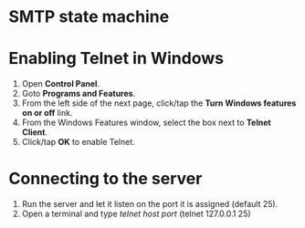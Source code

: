 # SMTP state machine

# Enabling Telnet in Windows
1.  Open **Control Panel**.
2.  Goto **Programs and Features**.
3.  From the left side of the next page, click/tap the **Turn Windows features on or off** link.
4.  From the Windows Features window, select the box next to **Telnet Client**.
5.  Click/tap **OK** to enable Telnet.

# Connecting to the server
1.  Run the server and let it listen on the port it is assigned (default 25).
2.  Open a terminal and type _telnet host port_ (telnet 127.0.0.1 25)
